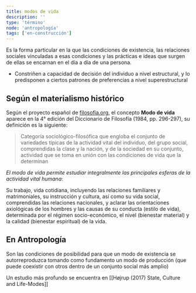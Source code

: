 ```yaml
---
title: modos de vida
description: ''
type: 'término'
node: 'antropología'
tags: ['en-construcción']
---
```


Es la forma particular en la que las condiciones de existencia, las relaciones sociales vinculadas a esas condiciones y las prácticas e ideas que surgen de ellas se encarnan en el día a día de una persona.

- Constriñen a capacidad de decisión del individuo a nivel estructural, y lo predisponen a ciertos patrones de preferencias a nivel superestructural

## Según el materialismo histórico

Según el proyecto español de [filosofia.org](http://www.filosofia.org/enc/ros/modo2.htm), el concepto **Modo de vida** aparece en la 4° edición del Diccionario de Filosofía (1984, pp. 296-297), su definición es la siguiente:

> Categoría sociológico-filosófica que engloba el conjunto de variedades típicas de la actividad vital del individuo, del grupo social, comprendidas la clase y la nación, y de la sociedad en su conjunto, actividad que se toma en unión con las condiciones de vida que la determinan

*El modo de vida permite estudiar integralmente las principales esferas de la actividad vital humana*:

Su trabajo, vida cotidiana, incluyendo las relaciones familiares y matrimoniales, su instrucción y cultura, así como su vida social, comprendidas las relaciones nacionales, y aclarar las orientaciones axiológicas de los hombres y las causas de su conducta (estilo de vida), determinada por el régimen socio-económico, el nivel (bienestar material) y la calidad (bienestar espiritual) de la vida.

## En Antropología

Son las condiciones de posibilidad para que un modo de existencia se autorreproduzca tomando como fundamento un modo de producción (que puede coexistir con otros dentro de un conjunto social más amplio) 

Un estudio más profundo se encuentra en [[Højrup (2017) State, Culture and Life-Modes]]

